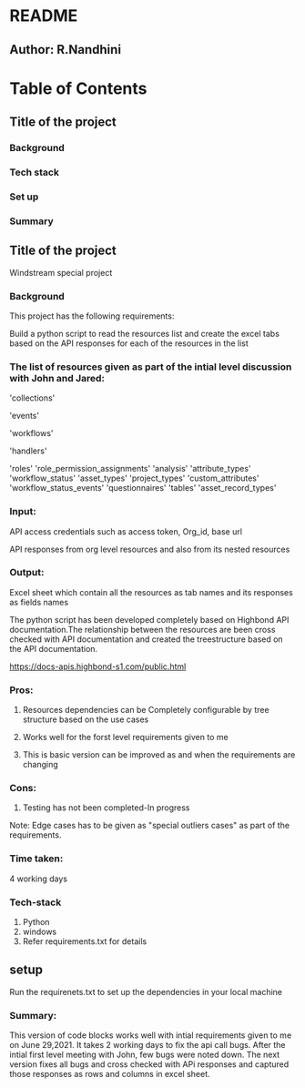 # README
## Author: R.Nandhini
# Table of Contents
## Title of the project
### Background
### Tech stack
### Set up
### Summary

## Title of the project
Windstream special project

### Background
This project has the following requirements:

Build a python script to read the resources list and create the excel tabs based on the API responses for each of the resources in the list

### The list of resources given as part of the intial level discussion with John and Jared:
'collections'

'events'

'workflows'

'handlers'

'roles'
'role_permission_assignments'
'analysis'
'attribute_types'
'workflow_status'
'asset_types'
'project_types'
'custom_attributes'
'workflow_status_events'
'questionnaires'
'tables'
'asset_record_types'

### Input:
API access credentials such as access token, Org_id, base url

API responses from org level resources and also from its nested resources

### Output:
Excel sheet which contain all the resources as tab names and its responses as fields names

The python script has been developed completely based on Highbond API documentation.The relationship between the resources are been cross checked with API documentation and created the treestructure based on the API documentation.

https://docs-apis.highbond-s1.com/public.html

### Pros:

1. Resources dependencies can be Completely configurable by tree structure based on the use cases

2. Works well for the forst level requirements given to me

3. This is basic version can be improved as and when the requirements are changing 

### Cons:

1. Testing has not been completed-In progress

Note: Edge cases has to be given as "special outliers  cases" as part of the requirements. 

### Time taken:

 4 working days

### Tech-stack

1. Python
2. windows
3. Refer requirements.txt for details


## setup
Run the requirenets.txt to set up the dependencies in your local machine

### Summary: 
This version of code blocks works well with intial requirements given to me on June 29,2021. It takes 2 working days to fix the api call  bugs. After the intial first level meeting with John, few bugs were noted down. The next version fixes all bugs and cross checked with APi responses and captured those responses as rows and columns in excel sheet.






